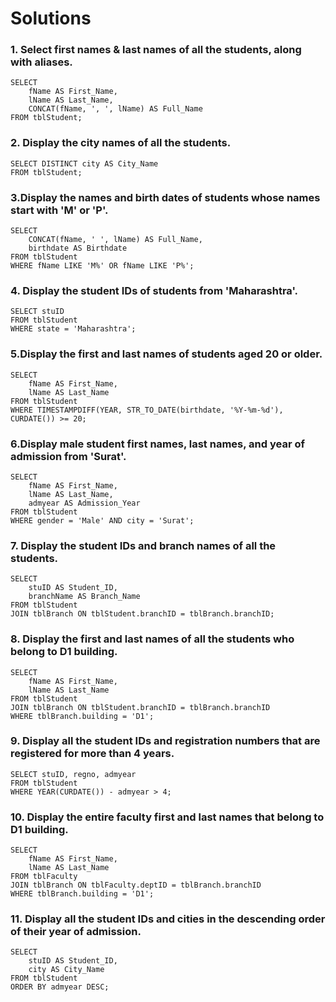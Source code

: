 # Solutions 

### 1. Select first names & last names of all the students, along with aliases.
```
SELECT 
    fName AS First_Name, 
    lName AS Last_Name, 
    CONCAT(fName, ', ', lName) AS Full_Name 
FROM tblStudent;
```

### 2. Display the city names of all the students.

```
SELECT DISTINCT city AS City_Name
FROM tblStudent;
```

### 3.Display the names and birth dates of students whose names start with 'M' or 'P'.

```
SELECT 
    CONCAT(fName, ' ', lName) AS Full_Name, 
    birthdate AS Birthdate 
FROM tblStudent
WHERE fName LIKE 'M%' OR fName LIKE 'P%';

```

### 4. Display the student IDs of students from 'Maharashtra'.

```
SELECT stuID 
FROM tblStudent
WHERE state = 'Maharashtra';

```

### 5.Display the first and last names of students aged 20 or older.
```
SELECT 
    fName AS First_Name, 
    lName AS Last_Name 
FROM tblStudent
WHERE TIMESTAMPDIFF(YEAR, STR_TO_DATE(birthdate, '%Y-%m-%d'), CURDATE()) >= 20;
```

### 6.Display male student first names, last names, and year of admission from 'Surat'.
```
SELECT 
    fName AS First_Name, 
    lName AS Last_Name, 
    admyear AS Admission_Year
FROM tblStudent
WHERE gender = 'Male' AND city = 'Surat';
```

### 7. Display the student IDs and branch names of all the students.
```
SELECT 
    stuID AS Student_ID, 
    branchName AS Branch_Name
FROM tblStudent
JOIN tblBranch ON tblStudent.branchID = tblBranch.branchID;
```
### 8. Display the first and last names of all the students who belong to D1 building.
```
SELECT 
    fName AS First_Name, 
    lName AS Last_Name
FROM tblStudent
JOIN tblBranch ON tblStudent.branchID = tblBranch.branchID
WHERE tblBranch.building = 'D1';
```
### 9.  Display all the student IDs and registration numbers that are registered for more than 4 years.
```
SELECT stuID, regno, admyear
FROM tblStudent
WHERE YEAR(CURDATE()) - admyear > 4;
```
### 10. Display the entire faculty first and last names that belong to D1 building.
```
SELECT 
    fName AS First_Name, 
    lName AS Last_Name
FROM tblFaculty
JOIN tblBranch ON tblFaculty.deptID = tblBranch.branchID
WHERE tblBranch.building = 'D1';
```
### 11. Display all the student IDs and cities in the descending order of their year of admission.
```
SELECT 
    stuID AS Student_ID, 
    city AS City_Name
FROM tblStudent
ORDER BY admyear DESC;
```
